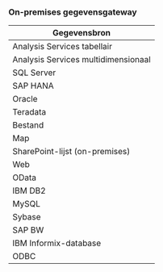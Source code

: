 ### <a name="on-premises-data-gateway"></a>On-premises gegevensgateway

| **Gegevensbron** |
| --- |
| Analysis Services tabellair |
| Analysis Services multidimensionaal |
| SQL Server |
| SAP HANA |
| Oracle |
| Teradata |
| Bestand |
| Map |
| SharePoint-lijst (on-premises) |
| Web |
| OData |
| IBM DB2 |
| MySQL |
| Sybase |
| SAP BW |
| IBM Informix-database |
| ODBC |

